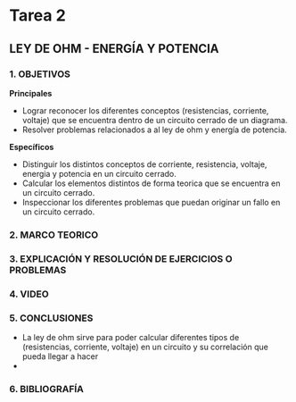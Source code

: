 # Tarea 2
## LEY DE OHM - ENERGÍA Y POTENCIA
### 1. OBJETIVOS

**Principales**

- Lograr reconocer los diferentes conceptos (resistencias, corriente, voltaje) que se encuentra dentro de un circuito cerrado de un diagrama.
- Resolver problemas relacionados a al ley de ohm y energía de potencia.

**Específicos**

- Distinguir los distintos conceptos de corriente, resistencia, voltaje, energia y potencia en un circuito cerrado.
- Calcular los elementos distintos de forma teorica que se encuentra en un circuito cerrado.
- Inspeccionar los diferentes problemas que puedan originar un fallo en un circuito cerrado.

### 2. MARCO TEORICO

### 3. EXPLICACIÓN Y RESOLUCIÓN DE EJERCICIOS O PROBLEMAS

### 4. VIDEO

### 5. CONCLUSIONES

- La ley de ohm sirve para poder calcular diferentes tipos de (resistencias, corriente, voltaje) en un circuito y su correlación que pueda llegar a hacer 
- 

### 6. BIBLIOGRAFÍA
